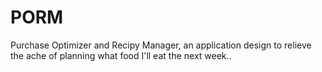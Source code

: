 # PORM
 Purchase Optimizer and Recipy Manager, an application design to relieve the ache of planning what food I'll eat the next week..
